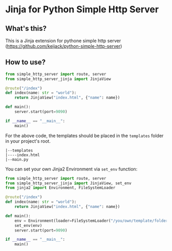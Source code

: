 # Jinja for Python Simple Http Server

## What's this?

This is a Jinja extension for pythone simple http server (https://github.com/keijack/python-simple-http-server)

## How to use?

```python
from simple_http_server import route, server
from simple_http_server_jinja import JinjaView

@route("/index")
def index(name: str = "world"):
    return JinjaView("index.html", {"name": name})

def main():
    server.start(port=9090)

if __name__ == "__main__":
    main()
```

For the above code, the templates should be placed in the `templates` folder in your project's root. 

```
|--templates
|----index.html
|--main.py
```

You can set your own Jinja2 Environment via `set_env` function:

```python
from simple_http_server import route, server
from simple_http_server_jinja import JinjaView, set_env
from jinja2 import Environment, FileSystemLoader

@route("/index")
def index(name: str = "world"):
    return JinjaView("index.html", {"name": name})

def main():
    env = Environment(loader=FileSystemLoader("/you/own/template/folder"))
    set_env(env)
    server.start(port=9090)

if __name__ == "__main__":
    main()
```